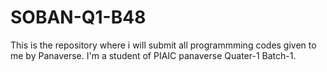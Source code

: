 # SOBAN-Q1-B48
This is the repository where i will submit all programmming codes given to me by Panaverse. 
I'm a student of PIAIC panaverse Quater-1 Batch-1.
